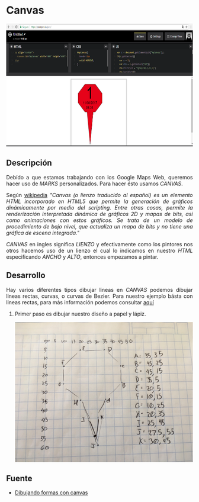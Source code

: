 Canvas 
=====

<p align="center">
	<img src="https://github.com/ginppian/Javascript-Canvas/blob/master/imgs/img1.png" width="681" height="332">
</p>

## Descripción

<p align="justify">
	Debído a que estamos trabajando con los Google Maps Web, queremos hacer uso de <i>MARKS</i> personalizados. Para hacer ésto usamos <i>CANVAS</i>.
</p>

<p align="justify">
	Según <a href="https://es.wikipedia.org/wiki/Canvas_(HTML)">wikipedia</a> <i>"Canvas (o lienzo traducido al español) es un elemento HTML incorporado en HTML5 que permite la generación de gráficos dinámicamente por medio del scripting. Entre otras cosas, permite la renderización interpretada dinámica de gráficos 2D y mapas de bits, asi como animaciones con estos gráficos. Se trata de un modelo de procedimiento de bajo nivel, que actualiza un mapa de bits y no tiene una gráfica de escena integrada."</i>
</p>

<p align="justify">
	<i>CANVAS</i> en ingles significa <i>LIENZO</i> y efectivamente como los pintores nos otros hacemos uso de un lienzo el cual lo indicamos en nuestro <i>HTML</i> especificando <i>ANCHO</i> y <i>ALTO</i>, entonces empezamos a pintar.
</p>

## Desarrollo

<p align="justify">
	Hay varios diferentes tipos dibujar lineas en <i>CANVAS</i> podemos dibujar lineas rectas, curvas, o curvas de Bezier. Para nuestro ejemplo básta con lineas rectas, para más información podemos consultar <a href="https://developer.mozilla.org/es/docs/Web/Guide/HTML/Canvas_tutorial/Dibujando_formas">aquí</a>
</p>

<ol>
	<li>
		Primer paso es dibujar nuestro diseño a papel y lápiz.
		<p align="justify">
			<img src="https://github.com/ginppian/Javascript-Canvas/blob/master/imgs/img2.jpg" width="504" height="378">
		</p>
	</li>
</ol>

## Fuente

* <a href="https://developer.mozilla.org/es/docs/Web/Guide/HTML/Canvas_tutorial/Dibujando_formas">Dibujando formas con canvas</a>